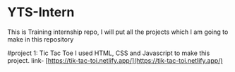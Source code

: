 # YTS-Intern

This is Training internship repo, I will put all the projects which I am going to make in this repository

#project 1: Tic Tac Toe 
I used HTML, CSS and Javascript to make this project.
link- [https://tik-tac-toi.netlify.app/](https://tik-tac-toi.netlify.app/)
